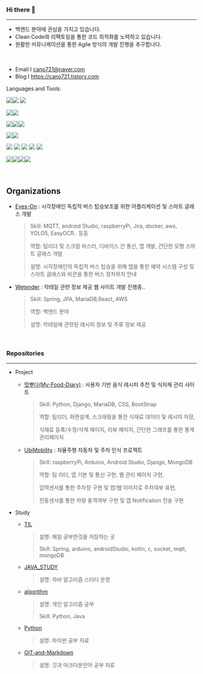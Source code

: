 ### Hi there 👋

---

* 백앤드 분야에 관심을 가지고 있습니다.
* Clean Code와 리팩토링을 통한 코드 최적화를 노력하고 있습니다. 
* 원활한 커뮤니케이션을 통한 Agile 방식의 개발 진행을 추구합니다.

　
- Email I [cano721@naver.com](mailto:cano721@naver.com)
- Blog I https://cano721.tistory.com
　　
  
Languages and Tools:

<img src="https://img.shields.io/badge/JAVA-007396?style=for-the-badge&logo=java&logoColor=white"><img src="https://img.shields.io/badge/python-3776AB?style=for-the-badge&logo=python&logoColor=white"> <img src="https://img.shields.io/badge/C-174EA6?style=for-the-badge&logo=c&logoColor=white">

<img src="https://img.shields.io/badge/mysql-4479A1?style=for-the-badge&logo=mysql&logoColor=white"><img src="https://img.shields.io/badge/mariaDB-003545?style=for-the-badge&logo=mariaDB&logoColor=white"> 

<img src="https://img.shields.io/badge/Spring-6DB33F?style=for-the-badge&logo=Spring&logoColor=white"><img src="https://img.shields.io/badge/django-2F8D46?style=for-the-badge&logo=django&logoColor=white"><img src="https://img.shields.io/badge/flask-0B556A?style=for-the-badge&logo=flask&logoColor=white">

<img src="https://img.shields.io/badge/raspberryPi-A22846?style=for-the-badge&logo=raspberryPi&logoColor=white"><img src="https://img.shields.io/badge/arduino-00979D?style=for-the-badge&logo=arduino&logoColor=white">

<img src="https://img.shields.io/badge/github-181717?style=for-the-badge&logo=github&logoColor=white"> <img src="https://img.shields.io/badge/git-F05032?style=for-the-badge&logo=git&logoColor=white"> <img src="https://img.shields.io/badge/jira-EE672F?style=for-the-badge&logo=jira&logoColor=blue"> <img src="https://img.shields.io/badge/notion-FAA918?style=for-the-badge&logo=notion&logoColor=white"> <img src="https://img.shields.io/badge/slack-783CBD?style=for-the-badge&logo=slack">

<img src="https://img.shields.io/badge/html-E34F26?style=for-the-badge&logo=html5&logoColor=white"><img src="https://img.shields.io/badge/css-1572B6?style=for-the-badge&logo=css3&logoColor=white"><img src="https://img.shields.io/badge/bootstrap-7952B3?style=for-the-badge&logo=bootstrap&logoColor=white"><img src="https://img.shields.io/badge/androidStudio-88CE02?style=for-the-badge&logo=androidStudio&logoColor=white">

　
 

## Organizations

* [Eyes-On](https://github.com/Eyes-On) : 시각장애인 독립적 버스 탑승보조를 위한 어플리케이션 및 스마트 글래스 개발

  >Skill: MQTT, android Studio, raspberryPi, Jira, docker, aws, YOLO5, EasyOCR.. 등등
  >
  >역할: 팀리더 및 스크럼 마스터,  디바이스 간 통신, 앱 개발, 간단한 모형 스마트 글래스 개발
  >
  >설명: 시각장애인의 독립적 버스 탑승을 위해 앱을 통한 예약 시스템 구성 및 스마트 글래스와 비콘을 통한 버스 정차위치 안내

* [Wetender](https://github.com/we-tender) : 칵테일 관련 정보 제공 웹 사이트 개발 진행중..

  >Skill: Spring, JPA, MariaDB,React, AWS
  >
  >역할: 백앤드 분야
  >
  >설명: 칵테일에 관련된 레시피 정보 및 주류 정보 제공

　
 

### Repositories

---

* Project

  * [맛뿌다(My-Food-Diary)](https://github.com/cano721/my-food-diary) : 사용자 기반 음식 레시피 추천 및 식자재 관리 사이트

    >Skill: Python, Django, MariaDB, CSS, BootStrap
    >
    >역할: 팀리더, 화면설계, 스크래핑을 통한 식재료 데이터 및 레시피 저장,
    >
    >식재료 등록/수정/삭제 페이지, 리뷰 페이지, 간단한 그래프를 통한 통계 관리페이지

  * [UbiMobility](https://github.com/cano721/UbiMobility) : 자율주행 자동차 및 주차 인식 프로젝트

    >Skill: raspberryPi, Arduino, Android Studio, Django, MongoDB
    >
    >역할: 팀 리더, 앱 기본 및 통신 구현, 웹 관리 페이지 구현,
    >
    >압력센서를 통한 주차장 구현 및 앱/웹 이미지로 주차여부 표현,
    >
    >진동센서를 통한 차량 충격여부 구현 및 앱 Notification 전송 구현

* Study

  * [TIL](https://github.com/cano721/TIL)

    >설명: 매일 공부한것을 저장하는 곳
    >
    >Skill: Spring, arduino, androidStudio, kotlin, c, socket, mqtt, mongoDB

  * [JAVA_STUDY](https://github.com/cano721/JAVA_STUDY)

    >설명: 자바 알고리즘 스터디 운영

  * [algorithm](https://github.com/cano721/algorithm)

    >설명: 개인 알고리즘 공부
    >
    >Skill: Python, Java

  * [Python](https://github.com/cano721/Python)

    >설명: 파이썬 공부 자료

  * [GIT-and-Markdown](https://github.com/cano721/Git-and-Markdown)

    >설명: 깃과 마크다운언어 공부 자료

